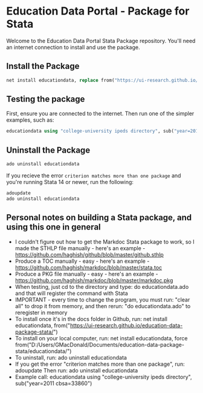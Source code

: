# Education Data Portal - Package for Stata

Welcome to the Education Data Portal Stata Package repository. You'll need an internet connection to install and use the package.

## Install the Package

```stata
net install educationdata, replace from("https://ui-research.github.io/education-data-package-stata/")
```

## Testing the package

First, ensure you are connected to the internet. Then run one of the simpler examples, such as:

```stata
educationdata using "college-university ipeds directory", sub("year=2011 cbsa=33860")
```

## Uninstall the Package

```stata
ado uninstall educationdata
```

If you recieve the error `criterion matches more than one package` and you're running Stata 14 or newer, run the following:

```stata
adoupdate
ado uninstall educationdata
```

## Personal notes on building a Stata package, and using this one in general

- I couldn't figure out how to get the Markdoc Stata package to work, so I made the STHLP file manually - here's an example - https://github.com/haghish/github/blob/master/github.sthlp
- Produce a TOC manually - easy - here's an example - https://github.com/haghish/markdoc/blob/master/stata.toc
- Produce a PKG file manually - easy - here's an example - https://github.com/haghish/markdoc/blob/master/markdoc.pkg
- When testing, just cd to the directory and type: do educationdata.ado and that will register the command with Stata
- IMPORTANT - every time to change the program, you must run: "clear all" to drop it from memory, and then rerun: "do educationdata.ado" to reregister in memory
- To install once it's in the docs folder in Github, run: net install educationdata, from("https://ui-research.github.io/education-data-package-stata/")
- To install on your local computer, run: net install educationdata, force from("D:/Users/GMacDonald/Documents/education-data-package-stata/educationdata/")
- To uninstall, run: ado uninstall educationdata
- If you get the error "criterion matches more than one package", run: adoupdate Then run: ado uninstall educationdata
- Example call: educationdata using "college-university ipeds directory", sub("year=2011 cbsa=33860")
